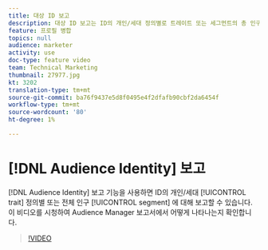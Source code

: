 ```yaml
---
title: 대상 ID 보고
description: 대상 ID 보고는 ID의 개인/세대 정의별로 트레이트 또는 세그먼트의 총 인구를 보고하는 기능을 고객에게 제공합니다. 이 비디오를 시청하여 Audience Manager 보고서에서 어떻게 나타나는지 확인합니다.
feature: 프로필 병합
topics: null
audience: marketer
activity: use
doc-type: feature video
team: Technical Marketing
thumbnail: 27977.jpg
kt: 3202
translation-type: tm+mt
source-git-commit: ba76f9437e5d8f0495e4f2dfafb90cbf2da6454f
workflow-type: tm+mt
source-wordcount: '80'
ht-degree: 1%

---
```



# [!DNL Audience Identity] 보고

[!DNL Audience Identity] 보고 기능을 사용하면 ID의 개인/세대  [!UICONTROL trait] 정의별 또는 전체 인구 [!UICONTROL segment] 에 대해 보고할 수 있습니다. 이 비디오를 시청하여 Audience Manager 보고서에서 어떻게 나타나는지 확인합니다.

>[!VIDEO](https://video.tv.adobe.com/v/27977/?quality=12)
